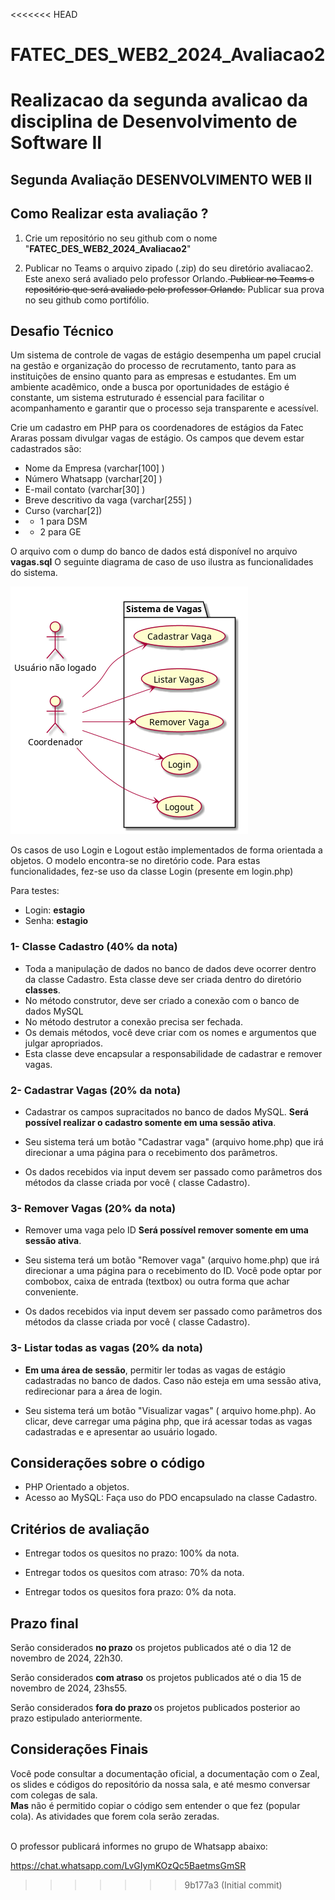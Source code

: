 <<<<<<< HEAD
# FATEC_DES_WEB2_2024_Avaliacao2
Realizacao da segunda avalicao da disciplina de Desenvolvimento de Software II
=======
## Segunda Avaliação DESENVOLVIMENTO WEB II



## Como Realizar esta avaliação ?

1. Crie um repositório no seu github com o nome "<b>FATEC_DES_WEB2_2024_Avaliacao2</b>"

2. Publicar no Teams o arquivo zipado (.zip) do seu diretório avaliacao2. Este anexo será avaliado pelo professor Orlando.<del> Publicar no Teams o repositório que será avaliado pelo professor Orlando.</del> Publicar sua prova no seu github como portifólio.


##  Desafio Técnico

Um sistema de controle de vagas de estágio desempenha um papel crucial na gestão e organização do processo de recrutamento, tanto para as instituições de ensino quanto para as empresas e estudantes. Em um ambiente acadêmico, onde a busca por oportunidades de estágio é constante, um sistema estruturado é essencial para facilitar o acompanhamento e garantir que o processo seja transparente e acessível.

Crie um cadastro em PHP para os coordenadores de estágios da Fatec Araras possam divulgar vagas de estágio. Os campos que devem estar cadastrados são: 

 - Nome da Empresa (varchar[100] )
 - Número Whatsapp (varchar[20] )
 - E-mail contato (varchar[30] )
 - Breve descritivo da vaga (varchar[255] )
 - Curso (varchar[2])
 - - 1 para DSM
 - - 2 para GE


O arquivo com o dump do banco de dados está disponível no arquivo <b>vagas.sql</b>
O seguinte diagrama de caso de uso ilustra as funcionalidades do sistema. 

![alt text](use_case.png)

Os casos de uso Login e Logout estão implementados de forma orientada a objetos. O modelo encontra-se no diretório code. Para estas funcionalidades, fez-se uso da classe Login (presente em login.php)

Para testes:
- Login: <b>estagio</b>
- Senha: <b>estagio</b>


### 1- Classe Cadastro (40% da nota)
- Toda a manipulação de dados no banco de dados deve ocorrer dentro da classe Cadastro. Esta classe deve ser criada dentro do diretório <b>classes</b>.
- No método construtor, deve ser criado a conexão com o banco de dados MySQL 
- No método destrutor a conexão precisa ser fechada. 
- Os demais métodos, você deve criar com os nomes e argumentos que julgar apropriados.
- Esta classe deve encapsular a responsabilidade de cadastrar e remover vagas.

### 2- Cadastrar Vagas (20% da nota)
- Cadastrar os campos supracitados no banco de dados MySQL. <b>Será possível realizar o cadastro somente em uma sessão ativa</b>.

- Seu sistema terá um botão "Cadastrar vaga" (arquivo home.php) que irá direcionar a uma página para o recebimento dos parâmetros.

- Os dados recebidos via input devem ser passado como parâmetros dos métodos da classe criada por você ( classe Cadastro).

### 3- Remover Vagas (20% da nota)
- Remover uma vaga pelo ID <b>Será possível remover somente em uma sessão ativa</b>.

- Seu sistema terá um botão "Remover vaga" (arquivo home.php) que irá direcionar a uma página para o recebimento do ID. Você pode optar por combobox, caixa de entrada (textbox) ou outra forma que achar conveniente.

- Os dados recebidos via input devem ser passado como parâmetros dos métodos da classe criada por você ( classe Cadastro).

### 3- Listar todas as vagas (20% da nota)
- <b>Em uma área de sessão</b>, permitir ler todas as vagas de estágio cadastradas no banco de dados. Caso não esteja em uma sessão ativa, redirecionar para a área de login.

- Seu sistema terá um botão "Visualizar vagas" ( arquivo home.php). Ao clicar, deve carregar uma página php, que irá acessar todas as vagas cadastradas e e apresentar ao usuário logado.

## Considerações sobre o código

- PHP Orientado a objetos.
- Acesso ao MySQL: Faça uso do PDO encapsulado na classe Cadastro.

## Critérios de avaliação

- Entregar todos os quesitos no prazo: 100% da nota.

- Entregar todos os quesitos com atraso: 70% da nota.

- Entregar todos os quesitos fora prazo: 0% da nota.

## Prazo final

Serão considerados <b>no prazo</b> os projetos publicados até o dia 12 de novembro de 2024, 22h30.

Serão considerados <b>com atraso</b> os projetos publicados até o dia 15 de novembro de 2024, 23hs55.

Serão considerados <b>fora do prazo </b> os projetos publicados posterior ao prazo estipulado anteriormente.

## Considerações Finais

Você pode consultar a documentação oficial, a documentação com o Zeal, os slides e códigos do repositório da nossa sala, e até mesmo conversar com colegas de sala.  
<b>Mas</b> não é permitido copiar o código sem entender o que fez (popular cola). As atividades que forem cola serão zeradas.

<br>
O professor publicará informes no grupo de Whatsapp abaixo:

https://chat.whatsapp.com/LvGIymKOzQc5BaetmsGmSR


>>>>>>> 9b177a3 (Initial commit)
